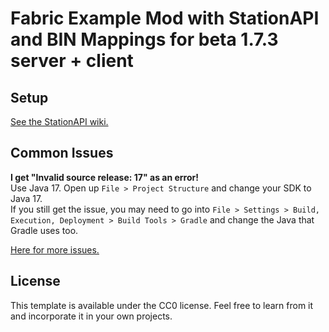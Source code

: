 # Fabric Example Mod with StationAPI and BIN Mappings for beta 1.7.3 server + client

## Setup

[See the StationAPI wiki.](https://github.com/ModificationStation/StationAPI)

## Common Issues

**I get "Invalid source release: 17" as an error!**  
Use Java 17. Open up `File > Project Structure` and change your SDK to Java 17.  
If you still get the issue, you may need to go into `File > Settings > Build, Execution, Deployment > Build Tools > Gradle` and change the Java that Gradle uses too.

[Here for more issues.](https://github.com/calmilamsy/BIN-fabric-example-mod#common-issues)

## License

This template is available under the CC0 license. Feel free to learn from it and incorporate it in your own projects.
